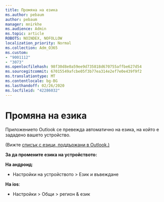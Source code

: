 ```yaml
---
title: Промяна на езика
ms.author: pebaum
author: pebaum
manager: mnirkhe
ms.audience: Admin
ms.topic: article
ROBOTS: NOINDEX, NOFOLLOW
localization_priority: Normal
ms.collection: Adm_O365
ms.custom:
- "9001112"
- "3073"
ms.openlocfilehash: 98f30d8e0a59ee9d735818d670755affbe627d54
ms.sourcegitcommit: 67015549afcbe05f3b77ea314e2ef7e0e439f9f2
ms.translationtype: MT
ms.contentlocale: bg-BG
ms.lasthandoff: 02/26/2020
ms.locfileid: "42286032"
---
```

# <a name="change-my-language"></a>Промяна на езика

Приложението Outlook се превежда автоматично на езика, на който е зададено вашето устройство. 

(Вижте [списък с езици, поддържани в Outlook.)](https://acompli.helpshift.com/a/outlook/?s=general-questions&f=in-which-languages-is-your-app-translated) 

**За да промените езика на устройството:** 

**На андроид**: 

- Настройки на устройството > Език и въвеждане 

**На ios**: 

- Настройки > Общи > регион & език 
